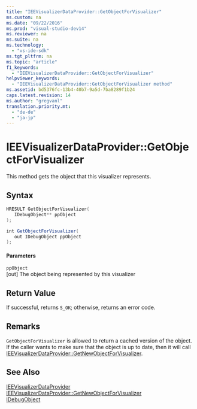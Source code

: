 ```yaml
---
title: "IEEVisualizerDataProvider::GetObjectForVisualizer"
ms.custom: na
ms.date: "09/22/2016"
ms.prod: "visual-studio-dev14"
ms.reviewer: na
ms.suite: na
ms.technology: 
  - "vs-ide-sdk"
ms.tgt_pltfrm: na
ms.topic: "article"
f1_keywords: 
  - "IEEVisualizerDataProvider::GetObjectForVisualizer"
helpviewer_keywords: 
  - "IEEVisualizerDataProvider::GetObjectForVisualizer method"
ms.assetid: bd5376fc-13b4-40b7-9a5d-7ba8289f1b24
caps.latest.revision: 14
ms.author: "gregvanl"
translation.priority.mt: 
  - "de-de"
  - "ja-jp"
---
```

# IEEVisualizerDataProvider::GetObjectForVisualizer
This method gets the object that this visualizer represents.  
  
## Syntax  
  
```cpp  
HRESULT GetObjectForVisualizer(  
   IDebugObject** ppObject  
);  
```  
  
```c#  
int GetObjectForVisualizer(  
   out IDebugObject ppObject  
);  
```  
  
#### Parameters  
 `ppObject`  
 [out] The object being represented by this visualizer  
  
## Return Value  
 If successful, returns `S_OK`; otherwise, returns an error code.  
  
## Remarks  
 `GetObjectForVisualizer` is allowed to return a cached version of the object. If the caller wants to make sure that the object is up to date, then it will call [IEEVisualizerDataProvider::GetNewObjectForVisualizer](../vs140/ieevisualizerdataprovider--getnewobjectforvisualizer.md).  
  
## See Also  
 [IEEVisualizerDataProvider](../vs140/ieevisualizerdataprovider.md)   
 [IEEVisualizerDataProvider::GetNewObjectForVisualizer](../vs140/ieevisualizerdataprovider--getnewobjectforvisualizer.md)   
 [IDebugObject](../vs140/idebugobject.md)